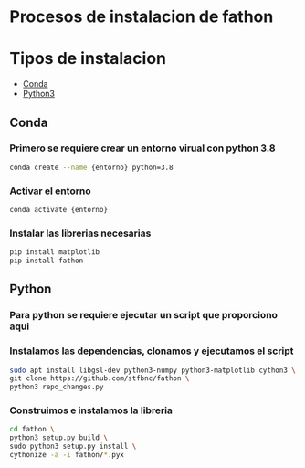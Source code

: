 # Procesos de instalacion de fathon

# Tipos de instalacion

- [Conda](#Conda)
- [Python3](#Python)

## Conda

### Primero se requiere crear un entorno virual con python 3.8
```bash
conda create --name {entorno} python=3.8
```

### Activar el entorno

```bash
conda activate {entorno}
```

### Instalar las librerias necesarias

```bash
pip install matplotlib
pip install fathon
```

## Python

### Para python se requiere ejecutar un script que proporciono aqui

### Instalamos las dependencias, clonamos y ejecutamos el script

```bash
sudo apt install libgsl-dev python3-numpy python3-matplotlib cython3 \
git clone https://github.com/stfbnc/fathon \
python3 repo_changes.py
```

### Construimos e instalamos la libreria

```bash
cd fathon \
python3 setup.py build \
sudo python3 setup.py install \
cythonize -a -i fathon/*.pyx
```



